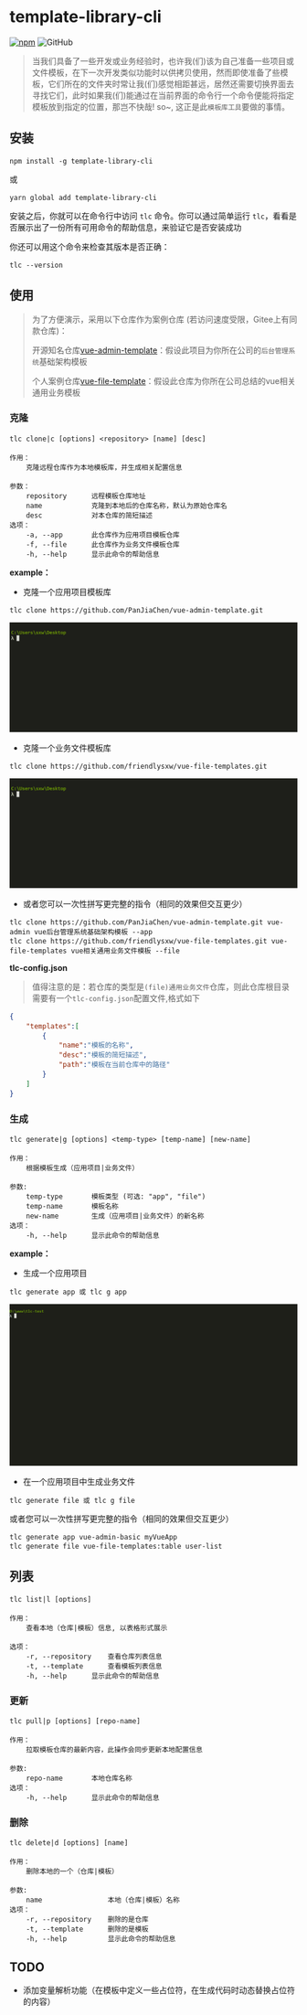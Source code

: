 # template-library-cli
[![npm](https://badge.fury.io/js/template-library-cli.svg)](http://badge.fury.io/js/template-library-cli)
![GitHub](https://img.shields.io/github/license/friendlysxw/template-library-cli)

> 当我们具备了一些开发或业务经验时，也许我(们)该为自己准备一些项目或文件模板，在下一次开发类似功能时以供拷贝使用，然而即使准备了些模板，它们所在的文件夹时常让我(们)感觉相距甚远，居然还需要切换界面去寻找它们，此时如果我(们)能通过在当前界面的命令行一个命令便能将指定模板放到指定的位置，那岂不快哉!  so~,  这正是此`模板库工具`要做的事情。

## 安装

```shell
npm install -g template-library-cli
```
或
```shell
yarn global add template-library-cli
```
安装之后，你就可以在命令行中访问  `tlc` 命令。你可以通过简单运行 `tlc`，看看是否展示出了一份所有可用命令的帮助信息，来验证它是否安装成功

你还可以用这个命令来检查其版本是否正确：
```shell
tlc --version
```

## 使用
> 为了方便演示，采用以下仓库作为案例仓库 (若访问速度受限，Gitee上有同款仓库)：
> 
> 开源知名仓库[vue-admin-template](https://github.com/PanJiaChen/vue-admin-template.git)：假设此项目为你所在公司的`后台管理系统`基础架构模板
>
> 个人案例仓库[vue-file-template](https://github.com/friendlysxw/vue-file-templates.git)：假设此仓库为你所在公司总结的vue相关通用业务模板

### 克隆

```shell
tlc clone|c [options] <repository> [name] [desc]

作用：
    克隆远程仓库作为本地模板库，并生成相关配置信息

参数：
    repository      远程模板仓库地址
    name            克隆到本地后的仓库名称，默认为原始仓库名
    desc            对本仓库的简短描述
选项：
    -a, --app       此仓库作为应用项目模板仓库
    -f, --file      此仓库作为业务文件模板仓库
    -h, --help      显示此命令的帮助信息
```

**example：**
- 克隆一个应用项目模板库
```shell
tlc clone https://github.com/PanJiaChen/vue-admin-template.git
```
![](./docs/clone-app.gif)

- 克隆一个业务文件模板库
```shell
tlc clone https://github.com/friendlysxw/vue-file-templates.git 
```
![](./docs/clone-file.gif)
- 或者您可以一次性拼写更完整的指令（相同的效果但交互更少）
```shell
tlc clone https://github.com/PanJiaChen/vue-admin-template.git vue-admin vue后台管理系统基础架构模板 --app
tlc clone https://github.com/friendlysxw/vue-file-templates.git vue-file-templates vue相关通用业务文件模板 --file
```
**tlc-config.json**   
> 值得注意的是：若仓库的类型是`(file)通用业务文件`仓库，则此仓库根目录需要有一个`tlc-config.json`配置文件,格式如下
```json
{
    "templates":[
        {
            "name":"模板的名称",
            "desc":"模板的简短描述",
            "path":"模板在当前仓库中的路径"
        }
    ]
}
```
### 生成

```shell
tlc generate|g [options] <temp-type> [temp-name] [new-name]

作用：
    根据模板生成（应用项目|业务文件）

参数:
    temp-type       模板类型 (可选: "app", "file")
    temp-name       模板名称
    new-name        生成（应用项目|业务文件）的新名称
选项：
    -h, --help      显示此命令的帮助信息
```

**example：**     
- 生成一个应用项目
```shell
tlc generate app 或 tlc g app
```
![](./docs/generate-app.gif)

- 在一个应用项目中生成业务文件
```shell
tlc generate file 或 tlc g file
```

或者您可以一次性拼写更完整的指令（相同的效果但交互更少）
```shell
tlc generate app vue-admin-basic myVueApp
tlc generate file vue-file-templates:table user-list
```


## 列表
```shell
tlc list|l [options]

作用：
    查看本地（仓库|模板）信息, 以表格形式展示

选项：
    -r, --repository    查看仓库列表信息
    -t, --template      查看模板列表信息
    -h, --help      显示此命令的帮助信息
```



### 更新
```shell
tlc pull|p [options] [repo-name]

作用：
    拉取模板仓库的最新内容，此操作会同步更新本地配置信息

参数:
    repo-name       本地仓库名称
选项：
    -h, --help      显示此命令的帮助信息
```

### 删除
```shell
tlc delete|d [options] [name]

作用：
    删除本地的一个（仓库|模板）

参数:
    name                本地（仓库|模板）名称
选项：
    -r, --repository    删除的是仓库
    -t, --template      删除的是模板
    -h, --help          显示此命令的帮助信息
```

## TODO

- 添加变量解析功能（在模板中定义一些占位符，在生成代码时动态替换占位符的内容）